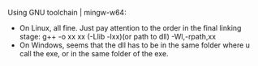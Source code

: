 Using GNU toolchain | mingw-w64:
- On Linux, all fine. Just pay attention to the order in the final linking stage: g++ -o xx xx (-Llib -lxx)(or path to dll) -Wl,-rpath,xx
- On Windows, seems that the dll has to be in the same folder where u call the exe, or in the same folder of the exe.
